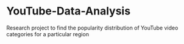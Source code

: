 # YouTube-Data-Analysis

Research project to find the popularity distribution of YouTube video
categories for a particular region
